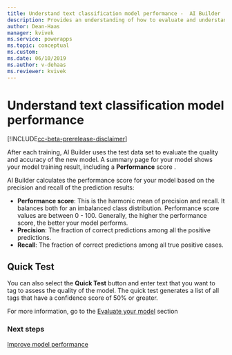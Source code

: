 ```yaml
---
title: Understand text classification model performance -  AI Builder | Microsoft Docs
description: Provides an understanding of how to evaluate and understand text classification model performance
author: Dean-Haas
manager: kvivek
ms.service: powerapps
ms.topic: conceptual
ms.custom: 
ms.date: 06/10/2019
ms.author: v-dehaas
ms.reviewer: kvivek
---
```


# Understand text classification model performance

[!INCLUDE[cc-beta-prerelease-disclaimer](./includes/cc-beta-prerelease-disclaimer.md)]

After each training, AI Builder uses the test data set to evaluate the quality and accuracy of the new model. A summary page for your model shows your model training result, including a **Performance** score .  

AI Builder calculates the performance score for your model based on the precision and recall of the prediction results:

- **Performance score**: This is the harmonic mean of precision and recall. It balances both for an imbalanced class distribution. Performance score values are between 0 - 100. Generally, the higher the performance score, the better your model performs. 
- **Precision**: The fraction of correct predictions among all the positive predictions.
- **Recall**: The fraction of correct predictions among all true positive cases.

## Quick Test

You can also select the **Quick Test** button and enter text that you want to tag to assess the quality of the model. The quick test generates a list of all tags that have a confidence score of 50% or greater. 

For more information, go to the [Evaluate your model](manage-model.md#evaluate-your-model) section

### Next steps

[Improve model performance](improve-text-classification-performance.md) 
